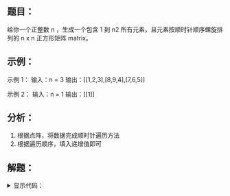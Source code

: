 ## 题目：
给你一个正整数 n ，生成一个包含 1 到 n2 所有元素，且元素按顺时针顺序螺旋排列的 n x n 正方形矩阵 matrix。

## 示例：

示例 1：
输入：n = 3
输出：[[1,2,3],[8,9,4],[7,6,5]]

示例 2：
输入：n = 1
输出：[[1]]

## 分析：

1. 根据点阵，将数据完成顺时针遍历方法
2. 根据遍历顺序，填入递增值即可

## 解题：

<details>
<summary>显示代码：</summary>

```python
class Solution:
    def generateMatrix(self, n: int) -> List[List[int]]:
        def get_num():
            for i in range(1, n * n + 2):
                yield i

        get_num = get_num()
        ret = [[0] * n for i in range(n)]
        left = top = 0
        right = bottom = n
        while left <= right and top <= bottom:
            for i in range(left, right):
                ret[top][i] = get_num.__next__()
            top += 1
            for i in range(top, bottom):
                ret[i][right - 1] = get_num.__next__()
            right -= 1
            for i in range(right - 1, left - 1, -1):
                ret[bottom - 1][i] = get_num.__next__()
            bottom -= 1
            for i in range(bottom - 1, top - 1, -1):
                ret[i][left] = get_num.__next__()
            left += 1
        return ret
```

</details>